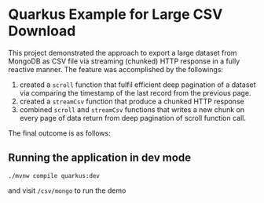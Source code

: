 # Quarkus Example for Large CSV Download

This project demonstrated the approach to export a large dataset from MongoDB as CSV file via streaming (chunked) HTTP response in a fully reactive manner. 
The feature was accomplished by the followings:
1. created a `scroll` function that fulfil efficient deep pagination of a dataset via comparing the timestamp of the last record from the previous page.
2. created a `streamCsv` function that produce a chunked HTTP response 
3. combined `scroll` and `streamCsv` functions that writes a new chunk on every page of data return from deep pagination of scroll function call.

The final outcome is as follows:


## Running the application in dev mode

```shell script
./mvnw compile quarkus:dev
```
and visit `/csv/mongo` to run the demo